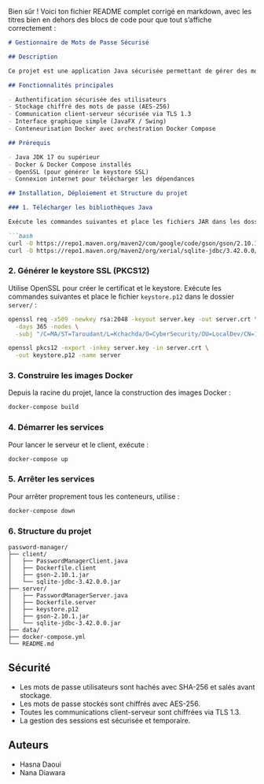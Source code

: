 Bien sûr ! Voici ton fichier README complet corrigé en markdown, avec les titres bien en dehors des blocs de code pour que tout s’affiche correctement :

````markdown
# Gestionnaire de Mots de Passe Sécurisé

## Description

Ce projet est une application Java sécurisée permettant de gérer des mots de passe personnels via une architecture client-serveur basée sur RPC (Remote Procedure Call). Les données sensibles sont protégées grâce à un chiffrement AES-256, une authentification avec hachage SHA-256 salé, et une communication sécurisée via TLS 1.3. Le projet est conteneurisé avec Docker pour simplifier le déploiement et garantir l'isolation des composants.

## Fonctionnalités principales

- Authentification sécurisée des utilisateurs  
- Stockage chiffré des mots de passe (AES-256)  
- Communication client-serveur sécurisée via TLS 1.3  
- Interface graphique simple (JavaFX / Swing)  
- Conteneurisation Docker avec orchestration Docker Compose

## Prérequis

- Java JDK 17 ou supérieur  
- Docker & Docker Compose installés  
- OpenSSL (pour générer le keystore SSL)  
- Connexion internet pour télécharger les dépendances

## Installation, Déploiement et Structure du projet

### 1. Télécharger les bibliothèques Java

Exécute les commandes suivantes et place les fichiers JAR dans les dossiers `client/` et `server/` :

```bash
curl -O https://repo1.maven.org/maven2/com/google/code/gson/gson/2.10.1/gson-2.10.1.jar  
curl -O https://repo1.maven.org/maven2/org/xerial/sqlite-jdbc/3.42.0.0/sqlite-jdbc-3.42.0.0.jar
````

### 2. Générer le keystore SSL (PKCS12)

Utilise OpenSSL pour créer le certificat et le keystore. Exécute les commandes suivantes et place le fichier `keystore.p12` dans le dossier `server/` :

```bash
openssl req -x509 -newkey rsa:2048 -keyout server.key -out server.crt \
  -days 365 -nodes \
  -subj "/C=MA/ST=Taroudant/L=Kchachda/O=CyberSecurity/OU=LocalDev/CN=172.16.101.128"

openssl pkcs12 -export -inkey server.key -in server.crt \
  -out keystore.p12 -name server
```

### 3. Construire les images Docker

Depuis la racine du projet, lance la construction des images Docker :

```bash
docker-compose build
```

### 4. Démarrer les services

Pour lancer le serveur et le client, exécute :

```bash
docker-compose up
```

### 5. Arrêter les services

Pour arrêter proprement tous les conteneurs, utilise :

```bash
docker-compose down
```

### 6. Structure du projet

```plaintext
password-manager/
├── client/
│   ├── PasswordManagerClient.java
│   ├── Dockerfile.client
│   ├── gson-2.10.1.jar
│   └── sqlite-jdbc-3.42.0.0.jar
├── server/
│   ├── PasswordManagerServer.java
│   ├── Dockerfile.server
│   ├── keystore.p12
│   ├── gson-2.10.1.jar
│   └── sqlite-jdbc-3.42.0.0.jar
├── data/
├── docker-compose.yml
└── README.md
```

## Sécurité

* Les mots de passe utilisateurs sont hachés avec SHA-256 et salés avant stockage.
* Les mots de passe stockés sont chiffrés avec AES-256.
* Toutes les communications client-serveur sont chiffrées via TLS 1.3.
* La gestion des sessions est sécurisée et temporaire.

## Auteurs

* Hasna Daoui
* Nana Diawara

```

